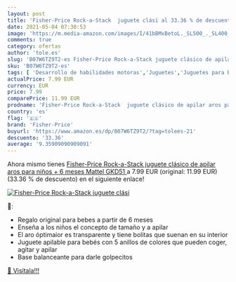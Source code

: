 ```yaml
---
layout: post
title: 'Fisher-Price Rock-a-Stack  juguete clási al 33.36 % de descuento'
date: 2021-05-04 07:30:53
image: 'https://m.media-amazon.com/images/I/41bBMxBetoL._SL500_._SL400_.jpg'
comments: true
category: ofertas
author: 'tole.es'
slug: 'B07W6TZ9T2-es Fisher-Price Rock-a-Stack juguete clásico de apilar aros...'
sku: 'B07W6TZ9T2-es'
tags: [ 'Desarrollo de habilidades motoras','Juguetes','Juguetes para Bebés y primera infancia','Juguetes para apilar y encajar','Juguetes y juegos','fisher-price', ]
actualPrice: 7.99 EUR
currency: EUR
price: 7.99
comparePrice: 11.99 EUR
prodname: 'Fisher-Price Rock-a-Stack  juguete clásico de apilar aros para niños + 6 meses  Mattel GKD51 '
country: 'es'
flag: '🇪🇸'
brand: 'Fisher-Price'
buyurl: 'https://www.amazon.es/dp/B07W6TZ9T2/?tag=tolees-21'
descuento: '33.36'
average: '9.35909090909091'
---
```


Ahora mismo tienes [Fisher-Price Rock-a-Stack  juguete clásico de apilar aros para niños + 6 meses  Mattel GKD51 ](https://www.amazon.es/dp/B07W6TZ9T2/?tag=tolees-21) a 7.99 EUR (original: 11.99 EUR) (33.36 %  de descuento) en el siguiente enlace!

[![Fisher-Price Rock-a-Stack  juguete clási](https://m.media-amazon.com/images/I/41bBMxBetoL._SL500_._SL400_.jpg)](https://www.amazon.es/dp/B07W6TZ9T2/?tag=tolees-21)

🔎:

- Regalo original para bebes a partir de 6 meses
- Enseña a los niños el concepto de tamaño y a apilar
- El aro óptimaior es transparente y tiene bolitas que suenan en su interior
- Juguete apilable para bebés con 5 anillos de colores que pueden coger, agitar y apilar
- Base balanceante para darle golpecitos

[🛒 Visítala!!!](https://www.amazon.es/dp/B07W6TZ9T2/?tag=tolees-21)
